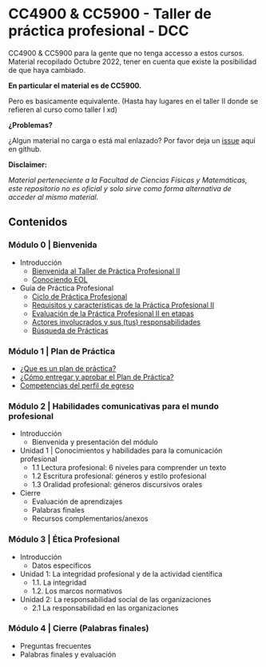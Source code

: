 
# CC4900 & CC5900 - Taller de práctica profesional - DCC

CC4900 &amp; CC5900 para la gente que no tenga accesso a estos cursos. Material recopilado Octubre 2022, tener en cuenta que existe la posibilidad de que haya cambiado.

**En particular el material es de CC5900.**

Pero es basicamente equivalente. (Hasta hay lugares en el taller II donde se refieren al curso como taller I xd)

**¿Problemas?**

¿Algun material no carga o está mal enlazado? Por favor deja un [issue](https://github.com/Nyveon/CCX900-taller-de-practica/issues) aquí en github.

**Disclaimer:**

*Material perteneciente a la Facultad de Ciencias Físicas y Matemáticas, este repositorio no es oficial y solo sirve como forma alternativa de acceder al mismo material.*

## Contenidos

### Módulo 0 | Bienvenida

- Introducción
  - [Bienvenida al Taller de Práctica Profesional II](Modulo%200/0%20-%20Introducción/00%20-%20Bienvenida%20al%20Taller%20de%20Práctica%20Profesional%20II.md)
  - [Conociendo EOL](Modulo%200/0%20-%20Introducción/01%20-%20Conociendo%20EOL.md)
- Guía de Práctica Profesional
  - [Ciclo de Práctica Profesional](Modulo%200/1%20-%20Guía%20de%20Práctica%20Profesional/00%20-%20Ciclo%20de%20Práctica%20Profesional.md)
  - [Requisitos y características de la Práctica Profesional II](Modulo%200/1%20-%20Guía%20de%20Práctica%20Profesional/01%20-%20Requisitos%20y%20características%20de%20la%20Práctica%20Profesional%20II.md)
  - [Evaluación de la Práctica Profesional II en etapas](Modulo%200/1%20-%20Guía%20de%20Práctica%20Profesional/02%20-%20Evaluación%20de%20la%20Práctica%20Profesional%20II%20en%20etapas.md)
  - [Actores involucrados y sus (tus) responsabilidades](Modulo%200/1%20-%20Guía%20de%20Práctica%20Profesional/03%20-%20Actores%20involucrados%20y%20sus%20(tus)%20responsabilidades.md)
  - [Búsqueda de Prácticas](Modulo%200/1%20-%20Guía%20de%20Práctica%20Profesional/04%20-%20Búsqueda%20de%20Prácticas.md)

### Módulo 1 | Plan de Práctica

- [¿Que es un plan de práctica?](./Modulo%201/00%20-%20Qu%C3%A9%20es%20un%20plan%20de%20pr%C3%A1ctica.md)
- [¿Cómo entregar y aprobar el Plan de Práctica?](./Modulo%201/01%20-%20C%C3%B3mo%20entregar%20y%20aprobar%20el%20Plan%20de%20Pr%C3%A1ctica.md)
- [Competencias del perfil de egreso](./Modulo%201/02%20-%20Competencias%20del%20perfil%20de%20egreso.md)

### Módulo 2 | Habilidades comunicativas para el mundo profesional

- Introducción
  - Bienvenida y presentación del módulo
- Unidad 1 | Conocimientos y habilidades para la comunicación profesional
  - 1.1 Lectura profesional: 6 niveles para comprender un texto
  - 1.2 Escritura profesional: géneros y estilo profesional
  - 1.3 Oralidad profesional: géneros discursivos orales
- Cierre
  - Evaluación de aprendizajes
  - Palabras finales
  - Recursos complementarios/anexos

### Módulo 3 | Ética Profesional

- Introducción
  - Datos específicos
- Unidad 1: La integridad profesional y de la actividad científica
  - 1.1. La integridad
  - 1.2. Los marcos normativos
- Unidad 2: La responsabilidad social de las organizaciones
  - 2.1 La responsabilidad en las organizaciones

### Módulo 4 | Cierre (Palabras finales)

- Preguntas frecuentes
- Palabras finales y evaluación
